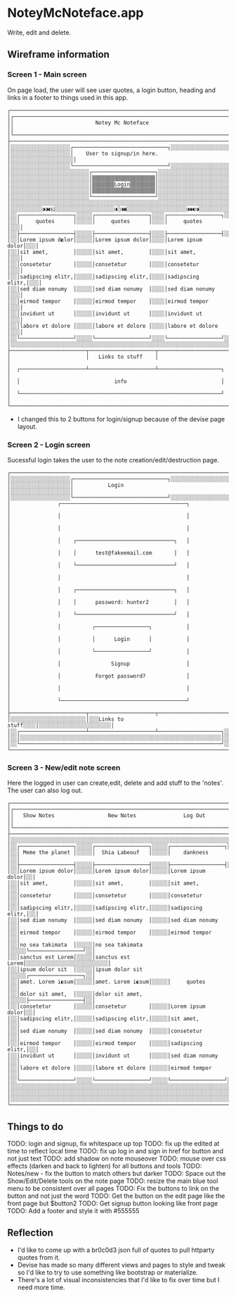 # NoteyMcNoteface.app
Write, edit and delete.

## Wireframe information
### Screen 1 - Main screen

On page load, the user will see user quotes, a login button, heading and links in a footer to things used in this app.
```
┌───────────────────────────────────────────────────────────────────────┐
│┌─────────────────────────────────────────────────────────────────────┐│
││                          Notey Mc Noteface                          ││
│└─────────────────────────────────────────────────────────────────────┘│
├───────────────────────────────────────────────────────────────────────┤
│░░░░░░░░░░░░░░░░░░░┌──────────────────────────────┐░░░░░░░░░░░░░░░░░░░░│
│░░░░░░░░░░░░░░░░░░░│    User to signup/in here.   │░░░░░░░░░░░░░░░░░░░░│
│░░░░░░░░░░░░░░░░░░░└──────────────────────────────┘░░░░░░░░░░░░░░░░░░░░│
│░░░░░░░░░░░░░░░░░░░░░░░░░┌────────────────────┐░░░░░░░░░░░░░░░░░░░░░░░░│
│░░░░░░░░░░░░░░░░░░░░░░░░░│▒▒▒▒▒▒▒▒▒▒▒▒▒▒▒▒▒▒▒▒│░░░░░░░░░░░░░░░░░░░░░░░░│
│░░░░░░░░░░░░░░░░░░░░░░░░░│▒▒▒▒▒▒▒Login▒▒▒▒▒▒▒▒│░░░░░░░░░░░░░░░░░░░░░░░░│
│░░░░░░░░░░░░░░░░░░░░░░░░░│▒▒▒▒▒▒▒▒▒▒▒▒▒▒▒▒▒▒▒▒│░░░░░░░░░░░░░░░░░░░░░░░░│
│░░░░░░░░░░░░░░░░░░░░░░░░░└────────────────────┘░░░░░░░░░░░░░░░░░░░░░░░░│
│░░░░░░░░░░░░░░░░░░░░░░░░░░░░░░░░░░░░░░░░░░░░░░░░░░░░░░░░░░░░░░░░░░░░░░░│
│░░░░░░░░░░◑◑◐◱░░░░░░░░░░░░░░░░░░░◑░◑▣░░░░░░░░░░░░░░░░░░░◑◉◐◑░░░░░░░░░░░│
│░░┌─────────────────┐░░░░░┌─────────────────┐░░░░┌─────────────────┐░░░│
│░░│     quotes      │░░░░░│     quotes      │░░░░│     quotes      │░░░│
│░░├─────────────────┤░░░░░├─────────────────┤░░░░├─────────────────┤░░░│
│░░│Lorem ipsum d◐lor│░░░░░│Lorem ipsum dolor│░░░░│Lorem ipsum dolor│░░░│
│░░│sit amet,        │░░░░░│sit amet,        │░░░░│sit amet,        │░░░│
│░░│consetetur       │░░░░░│consetetur       │░░░░│consetetur       │░░░│
│░░│sadipscing elitr,│░░░░░│sadipscing elitr,│░░░░│sadipscing elitr,│░░░│
│░░│sed diam nonumy  │░░░░░│sed diam nonumy  │░░░░│sed diam nonumy  │░░░│
│░░│eirmod tempor    │░░░░░│eirmod tempor    │░░░░│eirmod tempor    │░░░│
│░░│invidunt ut      │░░░░░│invidunt ut      │░░░░│invidunt ut      │░░░│
│░░│labore et dolore │░░░░░│labore et dolore │░░░░│labore et dolore │░░░│
│░░└─────────────────┘░░░░░└─────────────────┘░░░░└─────────────────┘░░░│
│░░░░░░░░░░░░░░░░░░░░░░░░░░░░░░░░░░░░░░░░░░░░░░░░░░░░░░░░░░░░░░░░░░░░░░░│
├────────────────────────┬─────────────────────┬────────────────────────┤
│                        │   Links to stuff    │                        │
│  ┌─────────────────────┴─────────────────────┴────────────────────┐   │
│  │                              info                              │   │
│  └────────────────────────────────────────────────────────────────┘   │
└───────────────────────────────────────────────────────────────────────┘
```
- I changed this to 2 buttons for login/signup because of the devise page layout.

### Screen 2 - Login screen

Sucessful login takes the user to the note creation/edit/destruction page.
```
┌──────────────────────────────────────────────────────────────────────┐
│░░░░░░░░░░░░░░░░░░░┌──────────────────────────────┐░░░░░░░░░░░░░░░░░░░│
│░░░░░░░░░░░░░░░░░░░│           Login              │░░░░░░░░░░░░░░░░░░░│
│░░░░░░░░░░░░░░░░░░░└──────────────────────────────┘░░░░░░░░░░░░░░░░░░░│
│               ┌────────────────────────────────────────┐             │
│               │                                        │             │
│               │                                        │             │
│               │    ┌───────────────────────────────┐   │             │
│               │    │      test@fakeemail.com       │   │             │
│               │    └───────────────────────────────┘   │             │
│               │                                        │             │
│               │    ┌───────────────────────────────┐   │             │
│               │    │      password: hunter2        │   │             │
│               │    └───────────────────────────────┘   │             │
│               │          ┌─────────────────┐           │             │
│               │          │      Login      │           │             │
│               │          └─────────────────┘           │             │
│               │                Signup                  │             │
│               │           Forgot password?             │             │
│               │                                        │             │
│               └────────────────────────────────────────┘             │
├────────────────────────┬─────────────────────┬───────────────────────┤
│░░░░░░░░░░░░░░░░░░░░░░░░│░░░Links to stuff░░░░│░░░░░░░░░░░░░░░░░░░░░░░│
│░░┌─────────────────────┴─────────────────────┴────────────────────┐░░│
│░░│░░░░░░░░░░░░░░░░░░░░░░░░░░░░░░░░░░░░░░░░░░░░░░░░░░░░░░░░░░░░░░░░│░░│
│░░└────────────────────────────────────────────────────────────────┘░░│
└──────────────────────────────────────────────────────────────────────┘
```

### Screen 3 - New/edit note screen
Here the logged in user can create,edit, delete and add stuff to the 'notes'. The user can also log out.
```
┌───────────────────────────────────────────────────────────────────────┐
│┌─────────────────────────────────────────────────────────────────────┐│
││   Show Notes                 New Notes               Log Out        ││
│└─────────────────────────────────────────────────────────────────────┘│
├───────────────────────────────────────────────────────────────────────┤
│░░░░░░░░░░░░░░░░░░░░░░░░░░░░░░░░░░░░░░░░░░░░░░░░░░░░░░░░░░░░░░░░░░░░░░░│
│░░┌─────────────────┐░░░░░┌─────────────────┐░░░░░┌─────────────────┐░░│
│░░│ Meme the planet │░░░░░│  Shia Labeouf   │░░░░░│    dankness     │░░│
│░░├─────────────────┤░░░░░├─────────────────┤░░░░░├─────────────────┤░░│
│░░│Lorem ipsum dolor│░░░░░│Lorem ipsum dolor│░░░░░│Lorem ipsum dolor│░░│
│░░│sit amet,        │░░░░░│sit amet,        │░░░░░│sit amet,        │░░│
│░░│consetetur       │░░░░░│consetetur       │░░░░░│consetetur       │░░│
│░░│sadipscing elitr,│░░░░░│sadipscing elitr,│░░░░░│sadipscing elitr,│░░│
│░░│sed diam nonumy  │░░░░░│sed diam nonumy  │░░░░░│sed diam nonumy  │░░│
│░░│eirmod tempor    │░░░░░│eirmod tempor    │░░░░░│eirmod tempor    │░░│
│░░│no sea takimata  │░░░░░│no sea takimata  │░░░░░└─────────────────┘░░│
│░░│sanctus est Lorem│░░░░░│sanctus est Lorem│░░░░░░░░░░░░░░░░░░░░░░░░░░│
│░░│ipsum dolor sit  │░░░░░│ipsum dolor sit  │░░░░░┌─────────────────┐░░│
│░░│amet. Lorem i◐sum│░░░░░│amet. Lorem i◐sum│░░░░░│     quotes      │░░│
│░░│dolor sit amet,  │░░░░░│dolor sit amet,  │░░░░░├─────────────────┤░░│
│░░│consetetur       │░░░░░│consetetur       │░░░░░│Lorem ipsum dolor│░░│
│░░│sadipscing elitr,│░░░░░│sadipscing elitr,│░░░░░│sit amet,        │░░│
│░░│sed diam nonumy  │░░░░░│sed diam nonumy  │░░░░░│consetetur       │░░│
│░░│eirmod tempor    │░░░░░│eirmod tempor    │░░░░░│sadipscing elitr,│░░│
│░░│invidunt ut      │░░░░░│invidunt ut      │░░░░░│sed diam nonumy  │░░│
│░░│labore et dolore │░░░░░│labore et dolore │░░░░░│eirmod tempor    │░░│
│░░└─────────────────┘░░░░░└─────────────────┘░░░░░└─────────────────┘░░│
│░░░░░░░░░░░░░░░░░░░░░░░░░░░░░░░░░░░░░░░░░░░░░░░░░░░░░░░░░░░░░░░░░░░░░░░│
│░░░░░░░░░░░░░░░░░░░░░░░░░░░░░░░░░░░░░░░░░░░░░░░░░░░░░░░░░░░░░░░░░░░░░░░│
│░░░░░░░░░░░░░░░░░░░░░░░░░░░░░░░░░░░░░░░░░░░░░░░░░░░░░░░░░░░░░░░░░░░░░░░│
└───────────────────────────────────────────────────────────────────────┘
```


## Things to do
TODO: login and signup, fix whitespace up top
TODO: fix up the edited at time to reflect local time
TODO: fix up log in and sign in href for button and not just text
TODO: add shadow on note mouseover
TODO: mouse over css effects (darken and back to lighten) for all buttons and tools
TODO: Notes/new - fix the button to match others but darker
TODO: Space out the Show/Edit/Delete tools on the note page
TODO: resize the main blue tool menu to be consistent over all pages
TODO: Fix the buttons to link on the button and not just the word
TODO: Get the button on the edit page like the front page but $button2
TODO: Get signup button looking like front page
TODO: Add a footer and style it with #555555


## Reflection
- I'd like to come up with a br0c0d3 json full of quotes to pull httparty quotes from it.
- Devise has made so many different views and pages to style and tweak so I'd like to try to use something like bootstrap or materialize.
- There's a lot of visual inconsistencies that I'd like to fix over time but I need more time.

